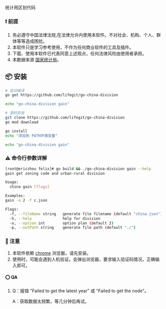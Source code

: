 ##

统计用区划代码

### ❗️ 前提

1. 务必遵守中国法律法规,在法律允许内使用本软件。不对社会、机构、个人、群体等等造成困扰。
2. 本软件只是学习参考使用，不作为任何商业软件的工具及插件。
3. 下载、使用本软件已代表同意上述观点，任何法律风险由使用者承担。
4. 本数据来源 [国家统计局](http://www.stats.gov.cn/tjsj/tjbz/tjyqhdmhcxhfdm/index.html)。


## 📦 安装

```bash
# 自动编译
go get https://github.com/lifegit/go-china-division

echo "go-china-division gain"

# 源码安装
git clone https://github.com/lifegit/go-china-division
go mod download

go install
echo "添加到 PATH环境变量"

echo "go-china-division gain"
```

### ⚠️ 命令行参数详解

```bash
[root@ericzhou felix]# go build && ./go-china-division gain --help
gain get zoning code and urban-rural division

Usage:
  china gain [flags]

Examples:
gain -o 2 -f c.json

Flags:
  -f, --fileName string   generate file filename (default "china.json")
  -h, --help              help for division
  -o, --option int        option plan (default 2)
  -p, --outPath string    generate file path (default "./")
```

### 👀 注意
1. 本软件依赖 [chrome](https://www.google.cn/chrome/) 浏览器，请先安装。
2. 使用时，可能会遇到人机验证。会弹出浏览器，要求输入验证码情况，正确输入即可。

#### ⭕️  QA

1. 
   Q：报错 "Failed to get the latest year" 或 "Failed to get the node"。

   A：获取数据太频繁，等几分钟后再试。